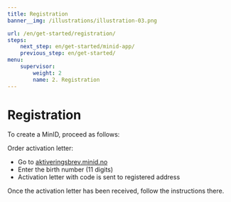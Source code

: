 ```yaml
---
title: Registration
banner__img: /illustrations/illustration-03.png

url: /en/get-started/registration/
steps:
    next_step: en/get-started/minid-app/
    previous_step: en/get-started/
menu:
    supervisor:
        weight: 2
        name: 2. Registration
---
```


# Registration

To create a MinID, proceed as follows:   

Order activation letter:
- Go to [aktiveringsbrev.minid.no](https://aktiveringsbrev.minid.no/order)
- Enter the birth number (11 digits)
- Activation letter with code is sent to registered address

Once the activation letter has been received, follow the instructions there.